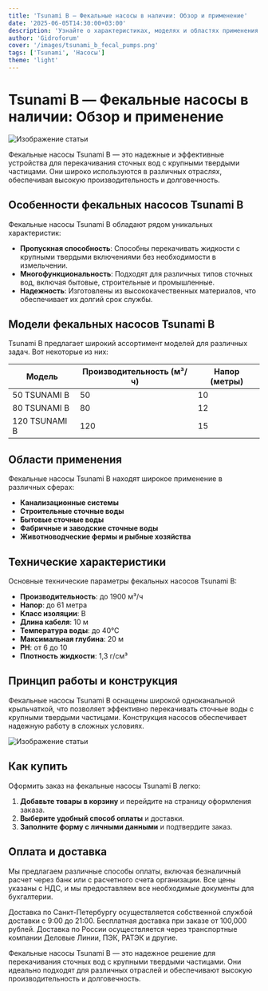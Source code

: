 ```yaml
---
title: 'Tsunami B — Фекальные насосы в наличии: Обзор и применение'
date: '2025-06-05T14:30:00+03:00'
description: 'Узнайте о характеристиках, моделях и областях применения фекальных насосов Tsunami B. Оптимальное решение для канализационных систем.'
author: 'Gidroforum'
cover: '/images/tsunami_b_fecal_pumps.png'
tags: ['Tsunami', 'Насосы']
theme: 'light'
---
```

# Tsunami B — Фекальные насосы в наличии: Обзор и применение

![Изображение статьи](/images/tsunami_b_fecal_pumps_availability_and_applications.94754605)

Фекальные насосы Tsunami B — это надежные и эффективные устройства для перекачивания сточных вод с крупными твердыми частицами. Они широко используются в различных отраслях, обеспечивая высокую производительность и долговечность.

## Особенности фекальных насосов Tsunami B

Фекальные насосы Tsunami B обладают рядом уникальных характеристик:

- **Пропускная способность**: Способны перекачивать жидкости с крупными твердыми включениями без необходимости в измельчении.
- **Многофункциональность**: Подходят для различных типов сточных вод, включая бытовые, строительные и промышленные.
- **Надежность**: Изготовлены из высококачественных материалов, что обеспечивает их долгий срок службы.

## Модели фекальных насосов Tsunami B

Tsunami B предлагает широкий ассортимент моделей для различных задач. Вот некоторые из них:

| Модель | Производительность (м³/ч) | Напор (метры) |
|--------|----------------------------|---------------|
| 50 TSUNAMI B | 50                       | 10            |
| 80 TSUNAMI B | 80                       | 12            |
| 120 TSUNAMI B | 120                     | 15            |

## Области применения

Фекальные насосы Tsunami B находят широкое применение в различных сферах:

- **Канализационные системы**
- **Строительные сточные воды**
- **Бытовые сточные воды**
- **Фабричные и заводские сточные воды**
- **Животноводческие фермы и рыбные хозяйства**

## Технические характеристики

Основные технические параметры фекальных насосов Tsunami B:

- **Производительность**: до 1900 м³/ч
- **Напор**: до 61 метра
- **Класс изоляции**: B
- **Длина кабеля**: 10 м
- **Температура воды**: до 40°C
- **Максимальная глубина**: 20 м
- **РН**: от 6 до 10
- **Плотность жидкости**: 1,3 г/см³

## Принцип работы и конструкция

Фекальные насосы Tsunami B оснащены широкой одноканальной крыльчаткой, что позволяет эффективно перекачивать сточные воды с крупными твердыми частицами. Конструкция насосов обеспечивает надежную работу в сложных условиях.

![Изображение статьи](/images/tsunami_b_fecal_pumps_availability_and_applications.94754605)

## Как купить

Оформить заказ на фекальные насосы Tsunami B легко:

1. **Добавьте товары в корзину** и перейдите на страницу оформления заказа.
2. **Выберите удобный способ оплаты** и доставки.
3. **Заполните форму с личными данными** и подтвердите заказ.

## Оплата и доставка

Мы предлагаем различные способы оплаты, включая безналичный расчет через банк или с расчетного счета организации. Все цены указаны с НДС, и мы предоставляем все необходимые документы для бухгалтерии.

Доставка по Санкт-Петербургу осуществляется собственной службой доставки с 9:00 до 21:00. Бесплатная доставка при заказе от 100,000 рублей. Доставка по России осуществляется через транспортные компании Деловые Линии, ПЭК, РАТЭК и другие.

Фекальные насосы Tsunami B — это надежное решение для перекачивания сточных вод с крупными твердыми частицами. Они идеально подходят для различных отраслей и обеспечивают высокую производительность и долговечность.